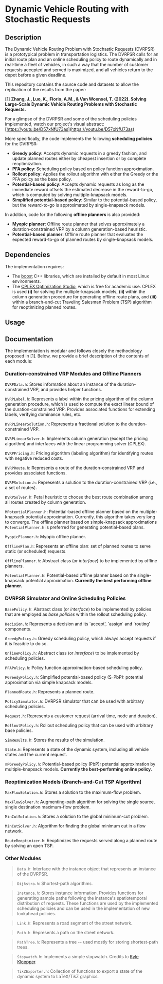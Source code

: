 # Dynamic Vehicle Routing with Stochastic Requests

## Description
The Dynamic Vehicle Routing Problem with Stochastic Requests (DVRPSR) is a prototypical problem in transportation logistics. The DVRPSR calls for an initial route plan and an online scheduling policy to route dynamically and in real-time a fleet of vehicles, in such a way that the number of customer requests accepted and served is maximized, and all vehicles return to the depot before a given deadline.

This repository contains the source code and datasets to allow the replication of the results from the paper:

[1] **Zhang, J., Luo, K., Florio, A.M., & Van Woensel, T. (2022). Solving Large-Scale Dynamic Vehicle Routing Problems with Stochastic Requests.**

For a glimpse of the DVRPSR and some of the scheduling policies implemented, watch our project's visual abstract: [https://youtu.be/D57xNfU73as](https://youtu.be/D57xNfU73as)

More specifically, the code implements the following **scheduling policies** for the DVRPSR:
* **Greedy policy**: Accepts dynamic requests in a greedy fashion, and update planned routes either by cheapest insertion or by complete reoptimization.
* **PFA policy**: Scheduling policy based on policy function approximation.
* **Rollout policy**: Applies the rollout algorithm with either the Greedy or the PFA policy as the base policy.
* **Potential-based policy**: Accepts dynamic requests as long as the immediate reward offsets the estimated decrease in the reward-to-go, which is computed by solving multiple-knapsack models.
* **Simplified potential-based policy**: Similar to the potential-based policy, but the reward-to-go is approximated by single-knapsack models.

In addition, code for the following **offline planners** is also provided:
* **Myopic planner**: Offline route planner that solves approximately a duration-constrained VRP by a column generation-based heuristic.
* **Potential-based planner**: Offline route planner that evaluates the expected reward-to-go of planned routes by single-knapsack models.

## Dependencies
The implementation requires:
* The [boost](https://www.boost.org) C++ libraries, which are installed by default in most Linux environments.
* The [CPLEX Optimization Studio](https://www.ibm.com/ca-en/products/ilog-cplex-optimization-studio), which is free for academic use. CPLEX is used **(i)** for solving the multiple-knapsack models, **(ii)** within the column generation procedure for generating offline route plans, and **(iii)** within a branch-and-cut Traveling Salesman Problem (TSP) algorithm for reoptimizing planned routes.

## Usage

## Documentation
The implementation is modular and follows closely the methodology proposed in [1]. Below, we provide a brief description of the contents of each module:

### Duration-constrained VRP Modules and Offline Planners
`DVRPData.h`: Stores information about an instance of the duration-constrained VRP, and provides helper functions.

`DVRPLabel.h`: Represents a label within the pricing algorithm of the column generation procedure, which is used to compute the exact linear bound of the duration-constrained VRP. Provides associated functions for extending labels, verifying dominance rules, etc.

`DVRPLinearSolution.h`: Represents a fractional solution to the duration-constrained VRP.

`DVRPLinearSolver.h`: Implements column generation (except the pricing algorithm) and interfaces with the linear programming solver (CPLEX).

`DVRPPricing.h`: Pricing algorithm (labeling algorithm) for identifying routes with negative reduced costs.

`DVRPRoute.h`: Represents a route of the duration-constrained VRP and provides associated functions.

`DVRPSolution.h`: Represents a solution to the duration-constrained VRP (i.e., a set of routes).

`DVRPSolver.h`: Petal heuristic to choose the best route combination among all routes created by column generation.

`MPotentialPlanner.h`: Potential-based offline planner based on the multiple-knapsack potential approximation. Currently, this algorithm takes very long to converge. The offline planner based on simple-knapsack approximations `PotentialPlanner.h` is preferred for generating potential-based plans.

`MyopicPlanner.h`: Myopic offline planner.

`OfflinePlan.h`: Represents an offline plan: set of planned routes to serve static (or scheduled) requests.

`OfflinePlanner.h`: Abstract class (or *interface*) to be implemented by offline planners.

`PotentialPlanner.h`: Potential-based offline planner based on the single-knapsack potential approximation. **Currently the best performing offline planner.**

### DVRPSR Simulator and Online Scheduling Policies
`BasePolicy.h`: Abstract class (or *interface*) to be implemented by policies that are employed as *base policies* within the rollout scheduling policy.

`Decision.h`: Represents a decision and its \`accept\', \`assign\' and \`routing\' components.

`GreedyPolicy.h`: Greedy scheduling policy, which always accept requests if it is feasible to do so.

`OnlinePolicy.h`: Abstract class (or *interface*) to be implemented by scheduling policies.

`PFAPolicy.h`: Policy function approximation-based scheduling policy.

`PGreedyPolicy.h`: Simplified potential-based policy (S-PbP): potential approximation via simple knapsack models.

`PlannedRoute.h`: Represents a planned route.

`PolicySimulator.h`: DVRPSR simulator that can be used with arbitrary scheduling policies.

`Request.h`: Represents a customer request (arrival time, node and duration).

`RolloutPolicy.h`: Rollout scheduling policy that can be used with arbitrary base policies.

`SimResults.h`: Stores the results of the simulation.

`State.h`: Represents a state of the dynamic system, including all vehicle states and the current request.

`mPGreedyPolicy.h`: Potential-based policy (PbP): potential approximation by multiple-knapsack models. **Currently the best-performing online policy.**

### Reoptimization Models (Branch-and-Cut TSP Algorithm)
`MaxFlowSolution.h`: Stores a solution to the maximum-flow problem.

`MaxFlowSolver.h`: Augmenting-path algorithm for solving the single source, single destination maximum-flow problem.

`MinCutSolution.h`: Stores a solution to the global minimum-cut problem.

`MinCutSolver.h`: Algorithm for finding the global minimum cut in a flow network.

`RouteReoptimizer.h`: Reoptimizes the requests served along a planned route by solving an open TSP.

### Other Modules
> `Data.h`: Interface with the instance object that represents an instance of the DVRPSR.

> `Dijkstra.h`: Shortest-path algorithms.

> `Instance.h`: Stores instance information. Provides functions for generating sample paths following the instance's spatiotemporal distribution of requests. These functions are used by the implemented scheduling policies and can be used in the implementation of new lookahead policies.

> `Link.h`: Represents a road segment of the street network.

> `Path.h`: Represents a path on the street network.

> `PathTree.h`: Represents a tree -- used mostly for storing shortest-path trees.

> `Stopwatch.h`: Implements a simple stopwatch. Credits to [Kyle Kloepper](https://isocpp.org/wiki/faq/wg21#kyle-kloepper).

> `TikZExporter.h`: Collection of functions to export a state of the dynamic system to LaTeX/TikZ graphics.

